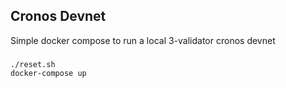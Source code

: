 ## Cronos Devnet

Simple docker compose to run a local 3-validator cronos devnet

###

```
./reset.sh
docker-compose up
```
